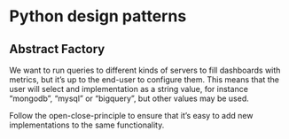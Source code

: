 # Python design patterns
## Abstract Factory

We want to run queries to different kinds of servers to fill dashboards
with metrics, but it’s up to the end-user to configure them. This
means that the user will select and implementation as a string value,
for instance “mongodb”, “mysql” or “bigquery”, but other values may be used.

Follow the open-close-principle to ensure that it’s easy to add new implementations to the same functionality.

